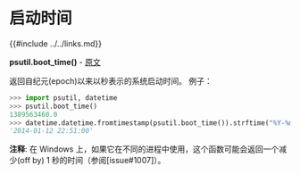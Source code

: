 # 启动时间

{{#include ../../links.md}}

**psutil.boot_time()** - [原文](https://psutil.readthedocs.io/en/latest/#psutil.boot_time)

返回自纪元(epoch)以来以秒表示的系统启动时间。 例子：

```python
>>> import psutil, datetime
>>> psutil.boot_time()
1389563460.0
>>> datetime.datetime.fromtimestamp(psutil.boot_time()).strftime("%Y-%m-%d %H:%M:%S")
'2014-01-12 22:51:00'
```

**注释**: 在 Windows 上，如果它在不同的进程中使用，这个函数可能会返回一个减少(off by) 1 秒的时间（参阅[issue#1007]）。

